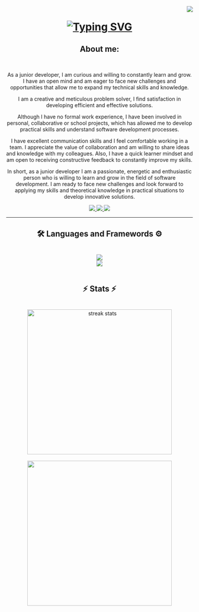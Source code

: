 <img align="right" src="http://visitor-badge.laobi.icu/badge?page_id=Miller38.Miller38 " />

<h1 align="center"> 
   <a href="https://git.io/typing-svg"><img src="https://readme-typing-svg.demolab.com?font=Righteous&size=35&center=true&vCenter=true&width=500&height=70&duration=6000&lines=Hi+There!+😎;+I'm+Miller+Gutierrez!;+Software+Developer+💻;" alt="Typing SVG" /></a>
</h1>

<div  align="center">
   <h2> About me:</h2>
   <br/>
   <p>As a junior developer, I am curious and willing to constantly learn and grow. I have an open mind and am eager to face new challenges and opportunities that allow me to expand my technical skills and knowledge.

I am a creative and meticulous problem solver, I find satisfaction in developing efficient and effective solutions.

Although I have no formal work experience, I have been involved in personal, collaborative or school projects, which has allowed me to develop practical skills and understand software development processes.

I have excellent communication skills and I feel comfortable working in a team. I appreciate the value of collaboration and am willing to share ideas and knowledge with my colleagues. Also, I have a quick learner mindset and am open to receiving constructive feedback to constantly improve my skills.

In short, as a junior developer I am a passionate, energetic and enthusiastic person who is willing to learn and grow in the field of software development. I am ready to face new challenges and look forward to applying my skills and theoretical knowledge in practical situations to develop innovative solutions.
 </p>
   
</div>


<div align="center">
<a href="mailto:millergutierrez38@gmail.com">
<img src="https://img.shields.io/badge/Gmail-333333?style=for-the-badge&logo=gmail&logoColor=red" target="_blank" />
</a>
<a href="https://www.linkedin.com/in/miller38/" target="_blank" >
<img src="https://img.shields.io/badge/Linkedin-0077B5?style=for-the-badge&logo=Linkedin&logoColor=white" target="_blank" />
</a>
<a href="https://portafolio-jmgo.netlify.app/" target="_blank">
<img src="https://img.shields.io/badge/Portafolio-FF5722?style=for-the-badge&logo=todolist&logoColor=white" target="_blank" />
</a>
</div>

<hr/>

<h2 align="center"> 🛠 Languages and Framewords ⚙ </h2>
<br/>
<div align="center">
<a href="https://skillicons.dev">
<img src="https://skillicons.dev/icons?i=vscode,py,powershell,postman,mysql,mongodb,java" /> <br/>
<img src="https://skillicons.dev/icons?i=github,git,dotnet,css,angular,js,html,bootstrap" />
</a>   
</div>

<br/>
<h2 align="center"> ⚡ Stats ⚡</h2>
<br/>
<div align="center">
   <img width=390 src="https://streak-stats.demolab.com/?user=Miller38&count_private=true&theme=react&border_radius=10" alt="streak stats" /> 
   <br/><br/>
   <img width=390 src="https://github-readme-stats.vercel.app/api/top-langs/?username=Miller38&theme=react&hide_border=false&include_all_commits=false&count_private=false&layout=compact"
   </div>









